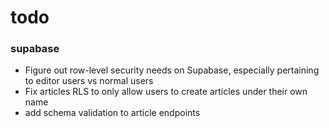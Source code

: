 # todo

### supabase
- Figure out row-level security needs on Supabase, especially pertaining to editor users vs normal users
- Fix articles RLS to only allow users to create articles under their own name
- add schema validation to article endpoints
